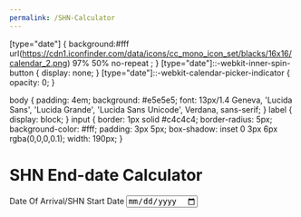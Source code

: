 ```yaml
---
permalink: /SHN-Calculator
---
```

[type="date"] {
  background:#fff url(https://cdn1.iconfinder.com/data/icons/cc_mono_icon_set/blacks/16x16/calendar_2.png)  97% 50% no-repeat ;
}
[type="date"]::-webkit-inner-spin-button {
  display: none;
}
[type="date"]::-webkit-calendar-picker-indicator {
  opacity: 0;
}


body {
  padding: 4em;
  background: #e5e5e5;
  font: 13px/1.4 Geneva, 'Lucida Sans', 'Lucida Grande', 'Lucida Sans Unicode', Verdana, sans-serif;
}
label {
  display: block;
}
input {
  border: 1px solid #c4c4c4;
  border-radius: 5px;
  background-color: #fff;
  padding: 3px 5px;
  box-shadow: inset 0 3px 6px rgba(0,0,0,0.1);
  width: 190px;
}

<h1>SHN End-date Calculator</h1>
<label for="dateofbirth">Date Of Arrival/SHN Start Date</label>
<input type="date" name="dateofbirth" id="dateofbirth">
